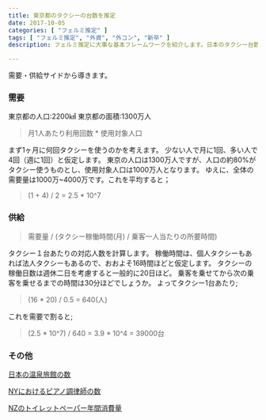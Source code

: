 ```yaml
---
title: 東京都のタクシーの台数を推定
date: 2017-10-05
categories: [ "フェルミ推定" ]
tags: [ "フェルミ推定", "外資", "外コン", "新卒" ]
description: フェルミ推定に大事な基本フレームワークを紹介します。日本のタクシー台数を題材にしながらフェルミ推定の本質に迫ります。

---
```


需要・供給サイドから導きます。

### 需要

東京都の人口:2200㎢
東京都の面積:1300万人

>月1人あたり利用回数 * 使用対象人口

まず1ヶ月に何回タクシーを使うのかを考えます。
少ない人で月に1回、多い人で4回（週に1回）と仮定します。
東京の人口は1300万人ですが、人口の約80%がタクシー使うものとし、使用対象人口は1000万人となります。
ゆえに、全体の需要量は1000万~4000万です。これを平均すると；

>(1 + 4) / 2 = 2.5 * 10^7

### 供給

>需要量 / (タクシー稼働時間(月) / 乗客一人当たりの所要時間)

タクシー１台あたりの対応人数を計算します。
稼働時間は、個人タクシーもあれば法人タクシーもあるので、おおよそ16時間ほどと仮定します。
タクシーの稼働日数は週休二日を考慮すると一般的に20日ほど。
乗客を乗せてから次の乗客を乗せるまでの時間は30分ほどでしょうか。
よってタクシー1台あたり;

>(16 * 20) / 0.5 = 640(人)

これを需要で割ると;

>(2.5 * 10^7) / 640 = 3.9 * 10^4 = 39000台

### その他

<a href="http://busi-base.tk/post/ofermi/">日本の温泉旅館の数</a>

<a href="http://busi-base.tk/post/fermi1/">NYにおけるピアノ調律師の数</a>

<a href="http://busi-base.tk/post/ucfermi/">NZのトイレットペーパー年間消費量</a>
